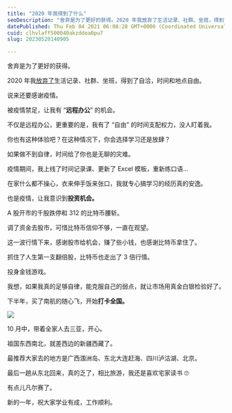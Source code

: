 ```yaml
---
title: "2020 年我得到了什么"
seoDescription: "舍弃是为了更好的获得。2020 年我放弃了生活记录、社群、坐班，得到了自洽，时间和地点自由。"
datePublished: Thu Feb 04 2021 06:08:28 GMT+0000 (Coordinated Universal Time)
cuid: clhvlaff500040akzddoa0pu7
slug: 20230520140905

---
```


舍弃是为了更好的获得。

2020 年我[放弃了](http://mp.weixin.qq.com/s?__biz=MzI3MzU5MDA1OQ==&mid=2247486534&idx=1&sn=fa1118656c068cd2b5bb64940d06ba30&chksm=eb21be02dc5637142a223fea983bf6ead0f2a48dbfa4eadec4b309434c927119b7569249377f&scene=21#wechat_redirect)生活记录、社群、坐班，得到了自洽，时间和地点自由。

说来还要感谢疫情。

被疫情禁足，让我有 “**远程办公**” 的机会。

不仅是远程办公，更重要的是，我有了 “自由” 的时间支配权力，没人盯着我。

你也有这种体验吧？在这种情况下，你会选择学习还是放肆？

如果做不到自律，时间给了你也是无聊的灾难。

疫情期间，我上线了时间记录课、更新了 Excel 模板，重新练口语...

在家什么都不操心，衣来伸手饭来张口，我就专心搞学习的经历真的安逸。

也是疫情，让我意识到**投资机会。**

A 股开市的千股跌停和 312 的比特币腰斩。

调了资金去股市，可惜比特币信仰不够，一直在观望。

这一波行情下来，感谢股市给机会，赚了些小钱，也感谢比特币拿住了。

抓住了人生第一支翻倍股，比特币也走出了 3 倍行情。

投身金钱游戏。

我想，如果我真的足够自律，能克服自己的弱点，就让市场用真金白银检验好了。

下半年，买了南航的随心飞，开始**打卡全国。**

![](https://cdn.hashnode.com/res/hashnode/image/upload/v1684562860607/0e59e128-61a5-4b7c-9598-ade6fae5992c.jpeg)

10 月中，带着全家人去三亚，开心。

祖国东西南北，就差西边的新疆西藏了。

最推荐大家去的地方是广西涠洲岛、东北大连赶海、四川泸沽湖、北京。

最后一趟从东北回来，真的乏了，相比旅游，我还是喜欢宅家读书 🙄

有点儿凡尔赛了。

新的一年，祝大家学业有成，工作顺利。